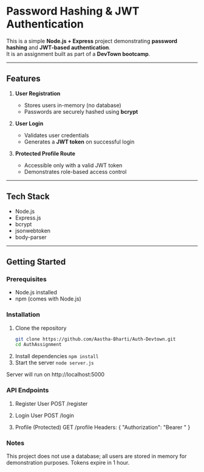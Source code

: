 # Password Hashing & JWT Authentication

This is a simple **Node.js + Express** project demonstrating **password hashing** and **JWT-based authentication**.  
It is an assignment built as part of a **DevTown bootcamp**.

---

## Features

1. **User Registration**  
   - Stores users in-memory (no database)  
   - Passwords are securely hashed using **bcrypt**

2. **User Login**  
   - Validates user credentials  
   - Generates a **JWT token** on successful login

3. **Protected Profile Route**  
   - Accessible only with a valid JWT token  
   - Demonstrates role-based access control

---

## Tech Stack

- Node.js
- Express.js
- bcrypt
- jsonwebtoken
- body-parser

---

## Getting Started

### Prerequisites

- Node.js installed
- npm (comes with Node.js)

### Installation

1. Clone the repository
   ```bash
   git clone https://github.com/Aastha-Bharti/Auth-Devtown.git
   cd AuthAssignment
   ```
2. Install dependencies
   ```npm install```
3. Start the server
   ```node server.js```

Server will run on http://localhost:5000

### API Endpoints

1. Register User
POST /register

2. Login User
POST /login

3. Profile (Protected)
GET /profile
Headers: { "Authorization": "Bearer <JWT token>" }

### Notes

This project does not use a database; all users are stored in memory for demonstration purposes.
Tokens expire in 1 hour.


